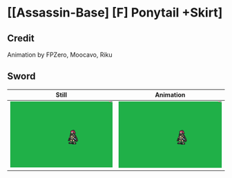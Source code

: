 # [\[Assassin-Base\] \[F\] Ponytail +Skirt]

## Credit

Animation by FPZero, Moocavo, Riku
	
## Sword

| Still | Animation |
| :---: | :-------: |
| ![Sword still](./Sword_000.png) | ![Sword animation](./Sword.gif) |
